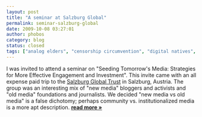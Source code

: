 ```yaml
---
layout: post
title: "A seminar at Salzburg Global"
permalink: seminar-salzburg-global
date: 2009-10-08 03:27:01
author: phobos
category: blog
status: closed
tags: ["analog elders", "censorship circumvention", "digital natives", "new media", "old media", "salzburg global", "strengthening independent media"]
---
```


I was invited to attend a seminar on "Seeding Tomorrow's Media: Strategies for More Effective Engagement and Investment". This invite came with an all expense paid trip to the [Salzburg Global Trust](http://sim.salzburgglobal.org/) in Salzburg, Austria. The group was an interesting mix of "new media" bloggers and activists and "old media" foundations and journalists. We decided "new media vs old media" is a false dichotomy; perhaps community vs. institutionalized media is a more apt description. [**read more »**](https://blog.torproject.org/blog/seminar-salzburg-global)
